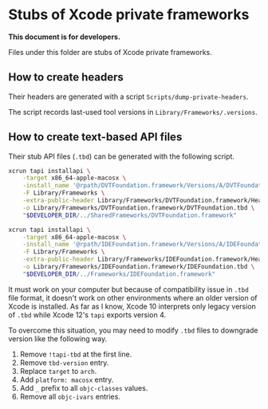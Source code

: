 Stubs of Xcode private frameworks
==================================

**This document is for developers.**

Files under this folder are stubs of Xcode private frameworks.

How to create headers
---------------------

Their headers are generated with a script `Scripts/dump-private-headers`.

The script records last-used tool versions in `Library/Frameworks/.versions`.

How to create text-based API files
----------------------------------

Their stub API files (`.tbd`) can be generated with the following script.

```sh
xcrun tapi installapi \
    -target x86_64-apple-macosx \
    -install_name '@rpath/DVTFoundation.framework/Versions/A/DVTFoundation' \
    -F Library/Frameworks \
    -extra-public-header Library/Frameworks/DVTFoundation.framework/Headers \
    -o Library/Frameworks/DVTFoundation.framework/DVTFoundation.tbd \
    "$DEVELOPER_DIR/../SharedFrameworks/DVTFoundation.framework"

xcrun tapi installapi \
    -target x86_64-apple-macosx \
    -install_name '@rpath/IDEFoundation.framework/Versions/A/IDEFoundation' \
    -F Library/Frameworks \
    -extra-public-header Library/Frameworks/IDEFoundation.framework/Headers \
    -o Library/Frameworks/IDEFoundation.framework/IDEFoundation.tbd \
    "$DEVELOPER_DIR/../Frameworks/IDEFoundation.framework"
```

It must work on your computer but because of compatibility issue in `.tbd` file format, it doesn't work on other environments where an older version of Xcode is installed.
As far as I know, Xcode 10 interprets only legacy version of `.tbd` while Xcode 12's `tapi` exports version 4.

To overcome this situation, you may need to modify `.tbd` files to downgrade version like the following way.

1. Remove `!tapi-tbd` at the first line.
2. Remove `tbd-version` entry.
3. Replace `target` to `arch`.
4. Add `platform: macosx` entry.
5. Add `_` prefix to all `objc-classes` values.
6. Remove all `objc-ivars` entries.

